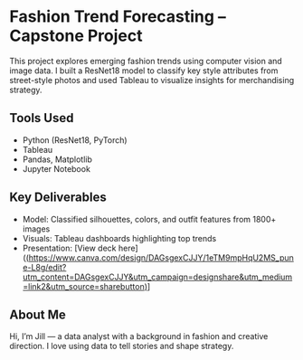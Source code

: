 # Fashion Trend Forecasting – Capstone Project

This project explores emerging fashion trends using computer vision and image data. I built a ResNet18 model to classify key style attributes from street-style photos and used Tableau to visualize insights for merchandising strategy.

## Tools Used
- Python (ResNet18, PyTorch)
- Tableau
- Pandas, Matplotlib
- Jupyter Notebook

## Key Deliverables
- Model: Classified silhouettes, colors, and outfit features from 1800+ images
- Visuals: Tableau dashboards highlighting top trends
- Presentation: [View deck here]([(https://www.canva.com/design/DAGsgexCJJY/1eTM9mpHqU2MS_pune-L8g/edit?utm_content=DAGsgexCJJY&utm_campaign=designshare&utm_medium=link2&utm_source=sharebutton)](https://github.com/jillrakovitis/fashion-trend-forecasting-capstone/blob/main/Jill.Rakovitis.Capstone.trendforecasting.pdf)]


## About Me
Hi, I’m Jill — a data analyst with a background in fashion and creative direction. I love using data to tell stories and shape strategy.
